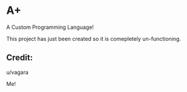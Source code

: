 # A+
A Custom Programming Language!

This project has just been created so it is comepletely un-functioning.



## Credit:

u/vagara

Me!
